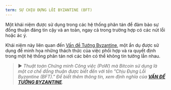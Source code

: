 ```yaml
---
term: SỰ CHỊU ĐỰNG LỖI BYZANTINE (BFT)
---
```


Một khái niệm được sử dụng trong các hệ thống phân tán để đảm bảo sự đồng thuận đáng tin cậy và an toàn, ngay cả trong trường hợp có các nút lỗi hoặc ác ý.

Khái niệm này liên quan đến [Vấn đề Tướng Byzantine](/dictionnaire/P.md#prob.-des-généraux-byzantins), một ẩn dụ được sử dụng để minh họa những thách thức của việc phối hợp và ra quyết định trong một hệ thống phân tán nơi các bên có thể không tin tưởng lẫn nhau.

> ► *Thuật toán Chứng minh Công việc (PoW) mà Bitcoin sử dụng là một cơ chế đồng thuận được biết đến với tên "Chịu Đựng Lỗi Byzantine (BFT)." Để biết thêm thông tin, xem định nghĩa của **[VẤN ĐỀ TƯỚNG BYZANTINE](/dictionnaire/P.md#prob.-des-généraux-byzantins)**.*